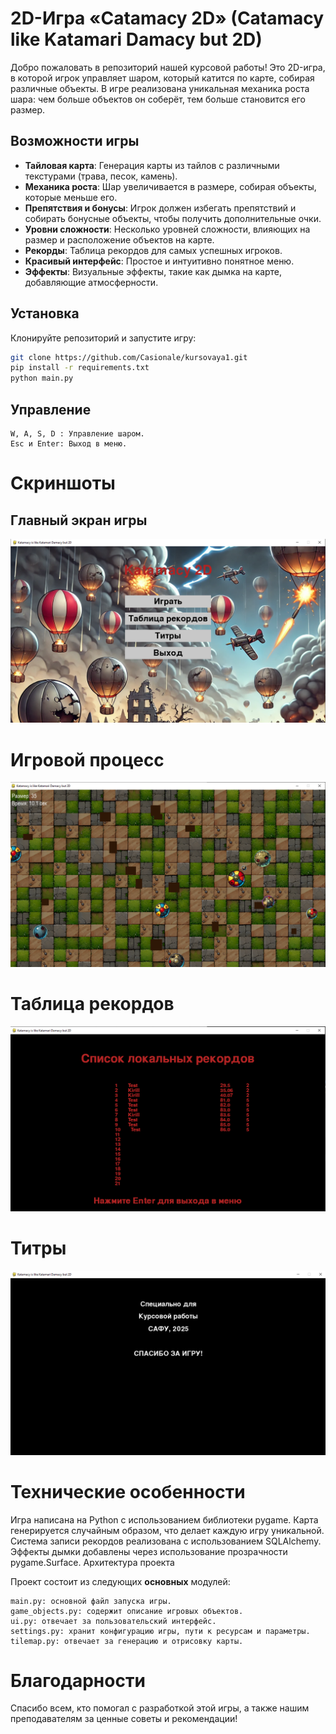 # 2D-Игра «Catamacy 2D» (Catamacy like Katamari Damacy but 2D)

Добро пожаловать в репозиторий нашей курсовой работы! Это 2D-игра, в которой игрок управляет шаром, который катится по карте, собирая различные объекты. В игре реализована уникальная механика роста шара: чем больше объектов он соберёт, тем больше становится его размер.

## Возможности игры

- **Тайловая карта**: Генерация карты из тайлов с различными текстурами (трава, песок, камень).
- **Механика роста**: Шар увеличивается в размере, собирая объекты, которые меньше его.
- **Препятствия и бонусы**: Игрок должен избегать препятствий и собирать бонусные объекты, чтобы получить дополнительные очки.
- **Уровни сложности**: Несколько уровней сложности, влияющих на размер и расположение объектов на карте.
- **Рекорды**: Таблица рекордов для самых успешных игроков.
- **Красивый интерфейс**: Простое и интуитивно понятное меню.
- **Эффекты**: Визуальные эффекты, такие как дымка на карте, добавляющие атмосферности.

## Установка

Клонируйте репозиторий и запустите игру:
   ```bash
   git clone https://github.com/Casionale/kursovaya1.git
   pip install -r requirements.txt
   python main.py
   ```
## Управление

    W, A, S, D : Управление шаром.
    Esc и Enter: Выход в меню.


# Скриншоты
## Главный экран игры

![Меню](images_documents/Меню.png)
# Игровой процесс

![Игровой процесс](images_documents/Игровой%20процесс.png)
# Таблица рекордов

![Рекорды](images_documents/Рекорды.png)

# Титры
![Титры](images_documents/Титры.png)
# Технические особенности

Игра написана на Python с использованием библиотеки pygame. Карта генерируется случайным образом, что делает каждую игру уникальной. Система записи рекордов реализована с использованием SQLAlchemy. Эффекты дымки добавлены через использование прозрачности pygame.Surface.
Архитектура проекта

Проект состоит из следующих **основных** модулей:

    main.py: основной файл запуска игры.
    game_objects.py: содержит описание игровых объектов.
    ui.py: отвечает за пользовательский интерфейс.
    settings.py: хранит конфигурацию игры, пути к ресурсам и параметры.
    tilemap.py: отвечает за генерацию и отрисовку карты.

# Благодарности

Спасибо всем, кто помогал с разработкой этой игры, а также нашим преподавателям за ценные советы и рекомендации!
